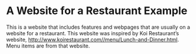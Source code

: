 # A Website for a Restaurant Example

This is a website that includes features and webpages that are usually on a website for a restaurant. This website was inspired by Koi Restaurant’s website, http://www.koirestaurant.com//menu/Lunch-and-Dinner.html. Menu items are from that website.

